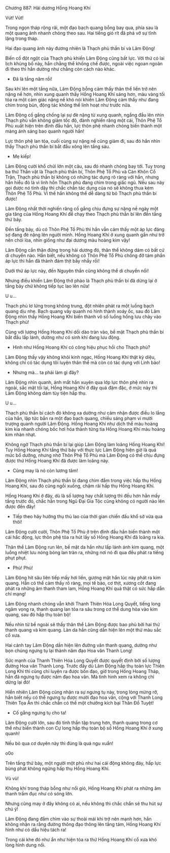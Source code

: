 




Chương 887: Hải dương Hồng Hoang Khí


Vút! Vút!

Trong ngọn tháp rộng rãi, một đạo bạch quang bỗng bay qua, phía sau là một quang ảnh nhanh chóng theo sau. Hai tiếng gió rít đã phá vỡ sự tĩnh lặng trong tháp.

Hai đạo quang ảnh này đương nhiên là Thạch phù thần bí và Lâm Động!

Biến cố đột ngột của Thạch phù khiến Lâm Động cũng bất lực. Với thứ có lai lịch khủng bố này, hắn chẳng thể khống chế được, ngoài việc ngoan ngoãn đi theo thì hắn dường như chẳng còn cách nào khác.

- Đã là tầng năm rồi!

Sau khi lên một tầng nữa, Lâm Động bỗng cảm thấy thân thể liền trở nên nặng nề hơn, nhìn xung quanh thấy Hồng Hoang Khí sáng hơn, màu vàng tối tỏa ra một cảm giác nặng nề khó nói khiến Lâm Động cảm thấy như đang chìm trong bùn, động tác không thể linh hoạt như trước nữa.

Lâm Động cố gắng chống lại sự đè nặng từ xung quanh, ngẩng đầu lên nhìn Thạch phù vẫn không giảm tốc độ, đành nghiến răng một cái, Thôn Phệ Tổ Phù xuất hiện trên đỉnh đầu hắn, lực thôn phệ nhanh chóng biến thành một màng ánh sáng bao quanh người hắn!

Lực thôn phệ lan tỏa, cuối cùng sự nặng nề cũng giảm đi, sau đó hắn nhìn thấy Thạch phù thần bí bắt đầu xông lên tầng sáu.

- Mẹ kiếp!

Lâm Động cười khổ chửi lớn một câu, sau đó nhanh chóng bay tới. Tuy trong ba thứ Thần vật là Thạch phù thần bí, Thôn Phệ Tổ Phù và Càn Khôn Cổ Trận, Thạch phù thần bí không có những tác dụng rõ ràng với hắn, nhưng hắn hiểu đó là vì linh hồn Thạch phù đang chìm trong giấc ngủ. Nếu sau này gọi được nó tỉnh dậy thì chắc chắn tác dụng của nó sẽ không thua kém Thôn Phệ Tổ Phù. Vì thế hắn không thể dễ dàng từ bỏ Thạch phù thần bí được!

Lâm Động nhất thời nghiến răng cố gắng chịu đựng sự nặng nề ngày một gia tăng của Hồng Hoang Khí để chạy theo Thạch phù thần bí lên đến tầng thứ bảy.

Đến tầng bảy, dù có Thôn Phệ Tổ Phù thì hắn vẫn cảm thấy một áp lực đáng sợ đang đè nặng lên người mình. Hồng Hoang Khí ở xung quanh gần như trở nên chói lòa, nhìn giống như đại dương màu hoàng kim vậy!

Lâm Động cẩn thận đứng trong hải dương đó, thân thể không dám có bất cứ di chuyển nào. Hắn biết, nếu không có Thôn Phệ Tổ Phù chống đỡ tám phần áp lực thì hắn đã thành đám thịt bầy nhầy rồi!

Dưới thứ áp lực này, đến Nguyên thần cũng không thể di chuyển nổi!

Nhưng điều khiến Lâm Động thở phào là Thạch phù thần bí đã dừng lại ở tầng bảy chứ không tiếp tục lao lên nữa!

U u…

Thạch phù lơ lửng trong không trung, đột nhiên phát ra một luồng bạch quang dịu nhẹ. Bạch quang vây quanh nó hình thành xoáy ốc, sau đó Lâm Động nhìn thấy Hồng Hoang Khí biến thành vô số luồng hồng lưu chảy vào Thạch phù!

Cùng với lượng Hồng Hoang Khí dồi dào tràn vào, bề mặt Thạch phù thần bí bắt đầu lấp lánh, dường như có sinh khí đang lưu động.

- Hình như Hồng Hoang Khí có công hiệu phục hồi cho Thạch phù?

Lâm Động thấy vậy không khỏi kinh ngạc, Hồng Hoang Khí thật kỳ diệu, không chỉ có tác dụng tôi luyện thân thể mà còn có tác dụng với Linh bảo!

- Nhưng mà… ta phải làm gì đây?

Lâm Động nhìn quanh, ánh mắt hắn xuyên qua lớp lực thôn phệ nhìn ra ngoài, sắc mặt tối lại, Hồng Hoang Khí ở đây quá đậm đặc, ở mức này thì Lâm Động không dám tùy tiện hấp thụ.

U u…

Thạch phù thần bí cách đó không xa dường như cảm nhận được điều lo lắng của hắn, lập tức bắn ra một đạo bạch quang, chiếu sáng phạm vi mười trượng quanh người Lâm Động. Hồng Hoang Khí như dịch thể màu hoàng kim kia nhanh chóng bốc hơi hóa thành từng tia Hồng Hoang Khí màu hoàng kim nhàn nhạt.

Không ngờ Thạch phù thần bí lại giúp Lâm Động làm loãng Hồng Hoang Khí! Tuy Hồng Hoang Khí tầng thứ bảy với thực lực Lâm Động hiện giờ là quá mức bổ dưỡng, nhưng nhờ Thôn Phệ Tổ Phù mà Lâm Động có thể chịu đựng được thứ Hồng Hoang Khí đã được làm loãng này.

- Cũng may là nó còn lương tâm!

Lâm Động nhìn Thạch phù thần bí đang chìm đắm trong việc hấp thụ Hồng Hoang Khí, sau đó cũng ngồi xuống, chậm rãi hấp thụ Hồng Hoang Khí.

Hồng Hoang Khí ở đây, dù là số lượng hay chất lượng thì đều hơn hẳn mấy tầng trước đó, chắc hẳn trong Ngũ Đại Gia Tộc cũng không có người nào lên được đến đây!

- Tiếp theo hãy hưởng thụ thù lao của thời gian chiến đấu khổ sở vừa qua thôi!

Lâm Động cười cười, Thôn Phệ Tổ Phù ở trên đỉnh đầu hắn biến thành một cái hắc động, lực thôn phệ tỏa ra hút lấy số Hồng Hoang Khí đã loãng ra kia.

Thân thể Lâm Động run lên, bề mặt da hắn như lấp lánh ánh kim quang, một luồng nhiệt lưu nóng bỏng lan tràn ra, những nơi nó đi qua đều phát ra tiếng phụt phụt.

- Phù! Phù!

Lâm Động hít sâu liên tiếp mấy hơi liền, gương mặt hắn lúc này phát ra kim quang. Hắn có thể cảm thấy rõ ràng, mọi tế bào, cơ thịt, xương cốt đang phát ra những âm thanh tham lam, Hồng Hoang Khí quả thật có sức hấp dẫn chí mạng!

Lâm Động nhanh chóng vẫn khởi Thanh Thiên Hóa Long Quyết, tiếng long ngâm vọng ra, thanh quang lan tỏa ra sâu trong cơ thể dung hòa vào kim quang, sau đó hấp thụ toàn bộ!

Nếu nhìn từ bề ngoài sẽ thấy thân thể Lâm Động được bao phủ bởi hai thứ thanh quang và kim quang. Làn da hắn cũng dần hiện lên một thứ màu sắc cổ xưa.

Hai cánh tay Lâm Động dần hiện lên đường vân thanh quang, dường như bọn chúng ngưng tụ lại thành năm đạo Hoa văn Thanh Long!

Sức mạnh của Thanh Thiên Hóa Long Quyết được quyết định bởi số lượng đường Hoa văn Thanh Long. Trước đây dù Lâm Động hấp thụ toàn lực Thiên Long Khí thì cũng chỉ luyện ra được bốn đạo, giờ trong Hồng Hoang Tháp, hắn đã ngưng tụ được năm đạo hoa văn. Mà tình hình xem ra không chỉ dừng lại đó!

Hiển nhiên Lâm Động cũng nhận ra sự ngưng tụ này, trong lòng mừng rỡ, hắn biết nếu có thể ngưng tụ được mười đạo hoa văn, cộng với Thanh Long Thiên Tọa Ấn thì chắc chắn có thể một chưởng kích bại Thân Đồ Tuyệt!

- Cố gắng ngưng tụ cho ta!

Lâm Động cười lớn, sau đó tinh thần tập trung hơn, thanh quang trong cơ thể như biến thành con Cự long hấp thụ toàn bộ số Hồng Hoang Khí ở xung quanh!

Nếu bỏ qua cơ duyên này thì đúng là quá ngu xuẩn!

o0o

Trên tầng thứ bảy, một người một phù như hai cái động không đáy, hấp lực bùng phát không ngừng hấp thụ Hồng Hoang Khí.

Vù vù!

Không khí trong tháp bỗng như nổi gió, Hồng Hoang Khí phát ra những âm thanh trầm đục như có sóng lớn.

Nhưng cũng may ở đây không có ai, nếu không thì chắc chắn sẽ thu hút sự chú ý!

Lâm Động đang đắm chìm vào sự thoải mái khi trở nên mạnh hơn, hắn không nhận ra rằng đường thông đạo thông lên tầng tám, Hồng Hoang Khí hình như có dấu hiệu tách ra!

Trong cái khe đó như ẩn như hiện tỏa ra thứ Hồng Hoang Khí cổ xưa khó lòng hình dung nổi.




